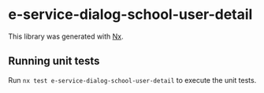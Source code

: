 # e-service-dialog-school-user-detail

This library was generated with [Nx](https://nx.dev).

## Running unit tests

Run `nx test e-service-dialog-school-user-detail` to execute the unit tests.
